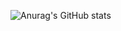 ![Anurag's GitHub stats](https://github-readme-stats.vercel.app/api?username=BekzodDevv&show_icons=true&theme=chartreuse-dark)
